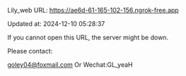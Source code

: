 Lily_web URL: https://ae6d-61-165-102-156.ngrok-free.app

Updated at: 2024-12-10 05:28:37

If you cannot open this URL, the server might be down.

Please contact: 

goley04@foxmail.com Or Wechat:GL_yeaH